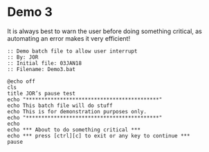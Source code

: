 # Demo 3

It is always best to warn the user before doing something critical, as automating an error makes it very efficient!

```
:: Demo batch file to allow user interrupt 
:: By: JOR
:: Initial file: 03JAN18
:: Filename: Demo3.bat

@echo off
cls
title JOR’s pause test
echo "*******************************************"
echo This batch file will do stuff
echo This is for demonstration purposes only.
echo "*******************************************"
echo
echo *** About to do something critical ***
echo *** press [ctrl][c] to exit or any key to continue ***
pause 

```

<figure><img src="https://www.gitbook.com/cdn-cgi/image/dpr=2,width=760,onerror=redirect,format=auto/https%3A%2F%2Fcontent.gitbook.com%2Fcontent%2FlMaoRlx9Xkw6lfxweTIh%2Fblobs%2FxksvZOYiU4Zn6ITpDIUM%2Fimage.png" alt=""><figcaption></figcaption></figure>
